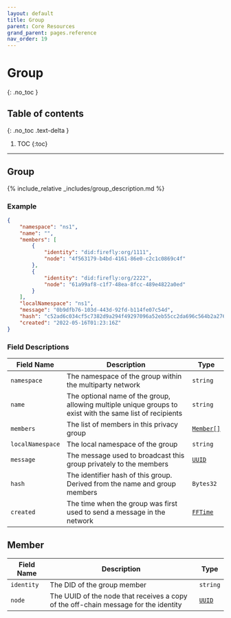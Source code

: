 ```yaml
---
layout: default
title: Group
parent: Core Resources
grand_parent: pages.reference
nav_order: 19
---
```


# Group
{: .no_toc }

## Table of contents
{: .no_toc .text-delta }

1. TOC
{:toc}

---
## Group

{% include_relative _includes/group_description.md %}

### Example

```json
{
    "namespace": "ns1",
    "name": "",
    "members": [
        {
            "identity": "did:firefly:org/1111",
            "node": "4f563179-b4bd-4161-86e0-c2c1c0869c4f"
        },
        {
            "identity": "did:firefly:org/2222",
            "node": "61a99af8-c1f7-48ea-8fcc-489e4822a0ed"
        }
    ],
    "localNamespace": "ns1",
    "message": "0b9dfb76-103d-443d-92fd-b114fe07c54d",
    "hash": "c52ad6c034cf5c7382d9a294f49297096a52eb55cc2da696c564b2a276633b95",
    "created": "2022-05-16T01:23:16Z"
}
```

### Field Descriptions

| Field Name | Description | Type |
|------------|-------------|------|
| `namespace` | The namespace of the group within the multiparty network | `string` |
| `name` | The optional name of the group, allowing multiple unique groups to exist with the same list of recipients | `string` |
| `members` | The list of members in this privacy group | [`Member[]`](#member) |
| `localNamespace` | The local namespace of the group | `string` |
| `message` | The message used to broadcast this group privately to the members | [`UUID`](simpletypes#uuid) |
| `hash` | The identifier hash of this group. Derived from the name and group members | `Bytes32` |
| `created` | The time when the group was first used to send a message in the network | [`FFTime`](simpletypes#fftime) |

## Member

| Field Name | Description | Type |
|------------|-------------|------|
| `identity` | The DID of the group member | `string` |
| `node` | The UUID of the node that receives a copy of the off-chain message for the identity | [`UUID`](simpletypes#uuid) |


